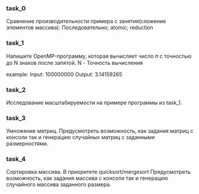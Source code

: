 ### task_0
Сравнение производительности примера с занятия(сложение элементов массива): Последовательно; atomic; reduction
### task_1
Напишите OpenMP-программу, которая вычисляет число 𝜋 с точностью до N знаков после запятой.
N - Точность вычисления

example:
Input: 100000000 Output: 3.14159265
### task_2
Исследование масштабируемости на примере программы из task_1.
### task_3
Умножение матриц.
Предусмотреть возможность, как задания матриц с консоли так и генерацию случайных матриц с заданными размерностями.
### task_4
Сортировка массива.
В приоритете quicksort/mergesort
Предусмотреть возможность, как задания массива с консоли так и генерацию случайного массива заданного размера.
